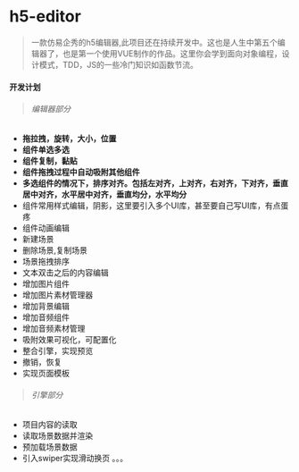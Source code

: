 # h5-editor

> 一款仿易企秀的h5编辑器,此项目还在持续开发中。这也是人生中第五个编辑器了，也是第一个使用VUE制作的作品。这里你会学到面向对象编程，设计模式，TDD，JS的一些冷门知识如函数节流。

#### 开发计划
>###### 编辑器部分
* **拖拉拽，旋转，大小，位置**
* **组件单选多选**
* **组件复制，黏贴**
* **组件拖拽过程中自动吸附其他组件**
* **多选组件的情况下，排序对齐。包括左对齐，上对齐，右对齐，下对齐，垂直居中对齐，水平居中对齐，垂直均分，水平均分**
* 组件常用样式编辑，阴影，这里要引入多个UI库，甚至要自己写UI库，有点蛋疼
* 组件动画编辑
* 新建场景
* 删除场景,复制场景
* 场景拖拽排序
* 文本双击之后的内容编辑
* 增加图片组件
* 增加图片素材管理器
* 增加背景编辑
* 增加音频组件
* 增加音频素材管理
* 吸附效果可视化，可配置化
* 整合引擎，实现预览
* 撤销，恢复
* 实现页面模板
>###### 引擎部分
* 项目内容的读取
* 读取场景数据并渲染
* 预加载场景数据
* 引入swiper实现滑动换页
。。。
